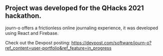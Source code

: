 ## Project was developed for the QHacks 2021 hackathon.
journ-o offers a frictionless online journaling experience, it was developed using React and Firebase.

Check out the Devpost posting:
https://devpost.com/software/journ-o?ref_content=user-portfolio&ref_feature=in_progress

